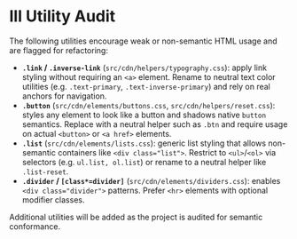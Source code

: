 # Ill Utility Audit

The following utilities encourage weak or non-semantic HTML usage and are
flagged for refactoring:

- **`.link` / `.inverse-link`** (`src/cdn/helpers/typography.css`): apply link
  styling without requiring an `<a>` element. Rename to neutral text color
  utilities (e.g. `.text-primary`, `.text-inverse-primary`) and rely on real
  anchors for navigation.
- **`.button`** (`src/cdn/elements/buttons.css`, `src/cdn/helpers/reset.css`):
  styles any element to look like a button and shadows native `button`
  semantics. Replace with a neutral helper such as `.btn` and require usage on
  actual `<button>` or `<a href>` elements.
- **`.list`** (`src/cdn/elements/lists.css`): generic list styling that allows
  non-semantic containers like `<div class="list">`. Restrict to `<ul>`/`<ol>`
  via selectors (e.g. `ul.list, ol.list`) or rename to a neutral helper like
  `.list-reset`.
- **`.divider` / `[class*=divider]`** (`src/cdn/elements/dividers.css`): enables
  `<div class="divider">` patterns. Prefer `<hr>` elements with optional
  modifier classes.

Additional utilities will be added as the project is audited for semantic
conformance.

